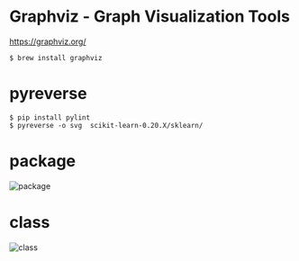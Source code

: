 # Graphviz - Graph Visualization Tools

<https://graphviz.org/>

```
$ brew install graphviz
```

# pyreverse

```
$ pip install pylint
$ pyreverse -o svg  scikit-learn-0.20.X/sklearn/ 
```

# package

![package](http://htmlpreview.github.io/?https://github.com/iOSDevLog/100-days-of-ai/blob/master/r1-ml/day6-sklearn-uml-diagram/package.svg?sanitize=true)

# class

![class](http://htmlpreview.github.io/?https://github.com/iOSDevLog/100-days-of-ai/blob/master/r1-ml/day6-sklearn-uml-diagram/class.svg?sanitize=true)
